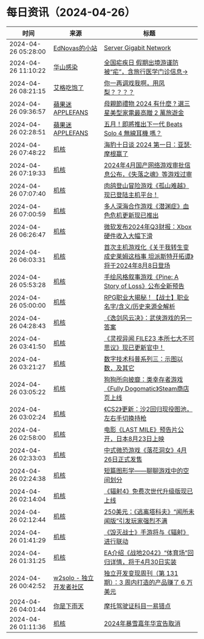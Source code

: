 ﻿# 每日资讯（2024-04-26）

|时间|来源|标题|
|---|---|---|
|2024-04-26 05:28:00|[EdNovas的小站](https://ednovas.xyz/atom.xml)|[Server Gigabit Network](https://ednovas.xyz/2024/04/25/gigabit/)|
|2024-04-26 11:10:22|[华山感染](https://feedpress.me/wx-hsinfect)|[全国疟疾日 假期出境游谨防被“疟”，含旅行医学门诊信息→](http://mp.weixin.qq.com/s?__biz=Mzk0ODIzMjMxNQ%3D%3D&mid=2247502811&idx=1&sn=20e77ee4f9c9a2f91f8e81c722605afa)|
|2024-04-26 08:21:15|[艾格吃饱了](https://feedpress.me/wx-aigechibaole)|[你一再调戏我啊，用凤梨？？？？](http://mp.weixin.qq.com/s?__biz=MjM5NTYxODQyMA%3D%3D&mid=2653452136&idx=1&sn=b65385d34abe539c8a8df575a6af3ef3)|
|2024-04-26 09:36:57|[蘋果迷 APPLEFANS](https://applefans.today/feed/)|[母親節禮物 2024 有什麼 ? 選三星美型家電最高贈 2 萬旅遊金](https://applefans.today/2024-04-samsung-monther-gift-specil-event/)|
|2024-04-26 02:28:51|[蘋果迷 APPLEFANS](https://applefans.today/feed/)|[五月！即將推出下一代 Beats Solo 4 無線耳機 嗎？](https://applefans.today/2024-04-beats-solo-4-rumors/)|
|2024-04-26 07:48:22|[机核](https://www.gcores.com/rss)|[海豹十日谈 2024 第一日：亚瑟·摩根赢了](https://www.gcores.com/radios/180927)|
|2024-04-26 07:19:33|[机核](https://www.gcores.com/rss)|[2024年4月国产网络游戏审批信息公布，《失落之魂》等游戏过审](https://www.gcores.com/articles/180926)|
|2024-04-26 07:07:40|[机核](https://www.gcores.com/rss)|[肉鸽登山冒险游戏《孤山难越》现已登陆主机平台！](https://www.gcores.com/articles/180924)|
|2024-04-26 07:00:59|[机核](https://www.gcores.com/rss)|[多人深海合作游戏《潜渊症》血色危机更新现已推出](https://www.gcores.com/articles/180922)|
|2024-04-26 06:26:47|[机核](https://www.gcores.com/rss)|[微软发布2024年Q3财报：Xbox硬件收入大幅下滑](https://www.gcores.com/articles/180918)|
|2024-04-26 06:03:31|[机核](https://www.gcores.com/rss)|[首次主机游戏化《关于我转生变成史莱姆这档事 坦派斯特开拓谭》将于2024年8月8日登场](https://www.gcores.com/articles/180916)|
|2024-04-26 05:53:28|[机核](https://www.gcores.com/rss)|[手绘风格叙事游戏《Pine: A Story of Loss》公布全新预告](https://www.gcores.com/articles/180914)|
|2024-04-26 05:00:00|[机核](https://www.gcores.com/rss)|[RPG职业大揭秘！【战士】职业名字/含义/历史来源全解析](https://www.gcores.com/videos/180882)|
|2024-04-26 04:28:43|[机核](https://www.gcores.com/rss)|[《逸剑风云决》：武侠游戏的另一答案](https://www.gcores.com/articles/180736)|
|2024-04-26 03:41:50|[机核](https://www.gcores.com/rss)|[《灵视异闻 FILE23 本所七大不可思议》现已更新官中！](https://www.gcores.com/articles/180910)|
|2024-04-26 03:21:27|[机核](https://www.gcores.com/rss)|[数字技术科普系列三：示图以数，及其它](https://www.gcores.com/articles/180905)|
|2024-04-26 03:05:22|[机核](https://www.gcores.com/rss)|[狗狗所向披靡：类幸存者游戏《Fully Dogomatic》Steam商店页上线](https://www.gcores.com/articles/180907)|
|2024-04-26 03:02:24|[机核](https://www.gcores.com/rss)|[《CS2》更新：沙2回归现役图池，左右手切换持枪](https://www.gcores.com/articles/180906)|
|2024-04-26 02:58:00|[机核](https://www.gcores.com/rss)|[电影《LAST MILE》预告片公开，日本8月23日上映](https://www.gcores.com/articles/180897)|
|2024-04-26 02:33:03|[机核](https://www.gcores.com/rss)|[中式微恐游戏《落花洞女》4月26日正式发售](https://www.gcores.com/articles/180904)|
|2024-04-26 02:24:38|[机核](https://www.gcores.com/rss)|[短篇图形学——聊聊游戏中的空间划分](https://www.gcores.com/articles/180790)|
|2024-04-26 02:14:04|[机核](https://www.gcores.com/rss)|[《辐射4》免费次世代升级版现已上线](https://www.gcores.com/articles/180901)|
|2024-04-26 02:12:44|[机核](https://www.gcores.com/rss)|[250美元：《逃离塔科夫》“闻所未闻版”引发玩家强烈不满](https://www.gcores.com/articles/180900)|
|2024-04-26 01:41:29|[机核](https://www.gcores.com/rss)|[《毁灭战士》手游将与《辐射》进行联动](https://www.gcores.com/articles/180898)|
|2024-04-26 01:31:25|[机核](https://www.gcores.com/rss)|[EA介绍《战地2042》“体育场”回归详情，将于4月30日实装](https://www.gcores.com/articles/180896)|
|2024-04-26 00:42:52|[w2solo - 独立开发者社区](https://w2solo.com/topics/feed)|[独立开发变现周刊（第 131 期）：3 周内打造的产品赚了 6 万美元](https://w2solo.com/topics/4581)|
|2024-04-26 04:01:44|[你是下雨天](https://glooow1024.github.io/atom.xml)|[摩托驾驶证科目一易错点](https://glooow1024.github.io/2024/04/26/moto_subject1/)|
|2024-04-26 01:11:36|[机核](https://www.gcores.com/rss)|[2024年暴雪嘉年华宣告取消](https://www.gcores.com/articles/180892)|
